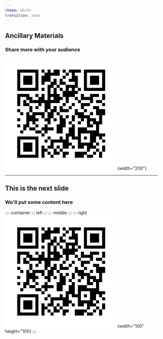 ```yaml
---
theme: white
transition: zoom
---
```


## **Ancillary Materials**

### Share more with your audience

![](./qr_code.png){width="200"}

---

## This is the next slide

### We'll put some content here

::: .container
::: left
:::
::: middle
:::
::: right
![](./qr_code.png){width="100" height="100}
:::